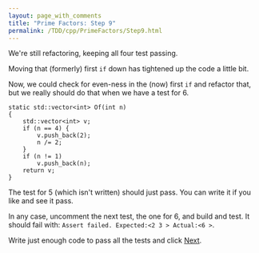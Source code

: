 ```yaml
---
layout: page_with_comments
title: "Prime Factors: Step 9"
permalink: /TDD/cpp/PrimeFactors/Step9.html
---
```


We're still refactoring, keeping all four test passing.

Moving that (formerly) first ```if``` down has tightened up the code a little bit. 

Now, we could check for even-ness in the (now) first ```if``` and refactor that, but we really should do that when we have a test for 6.

```
static std::vector<int> Of(int n)
{
    std::vector<int> v;
    if (n == 4) {
        v.push_back(2);
        n /= 2;
    }
    if (n != 1)
        v.push_back(n);
    return v;
}
```

The test for 5 (which isn't written) should just pass. You can write it if you like and see it pass.

In any case, uncomment the next test, the one for 6, and build and test. It should fail with: ```Assert failed. Expected:<2 3 > Actual:<6 >```.

Write just enough code to pass all the tests and click [Next](Step10.html).
